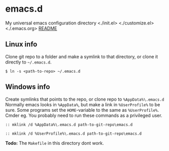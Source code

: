 # emacs.d
My universal emacs configuration directory
<./init.el>
<./customize.el>
<./.emacs.org>
[README](./README.md "About this site")

## Linux info
Clone git repo to a folder and make a symlink to that directory, or clone it directly to `~/.emacs.d`.

 `$ ln -s <path-to-repo> ~/.emacs.d`

## Windows info
Create symlinks that points to the repo, or clone repo to `%AppData%\.emacs.d`
Normally emacs looks in `%AppData%`, but make a link in `%UserProfile%` to be sure. Some programs set the `HOME`-variable to the same as `%UserProfile%`. Cmder eg.
You probably need to run these commands as a privileged user.

```:: mklink /d %AppData%\.emacs.d path-to-git-repo\emacs.d```

```:: mklink /d %UserProfile%\.emacs.d path-to-git-repo\emacs.d```

**Todo:** The `Makefile` in this directory dont work.
